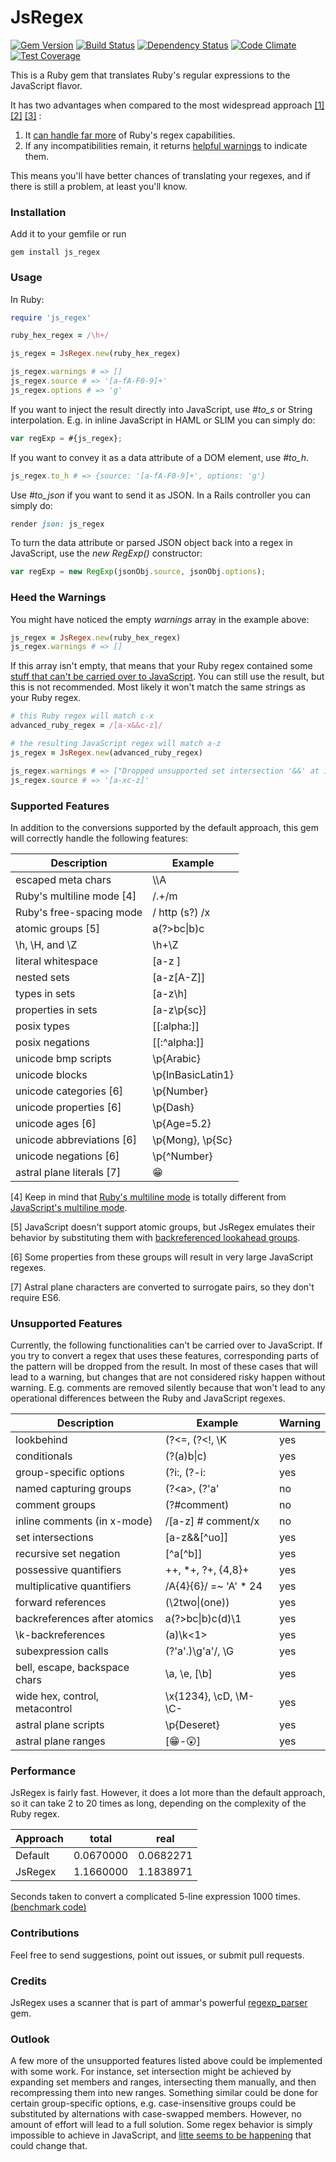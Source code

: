 
# JsRegex

[![Gem Version](https://badge.fury.io/rb/js_regex.svg)](http://badge.fury.io/rb/js_regex)
[![Build Status](https://travis-ci.org/janosch-x/js_regex.svg?branch=master)](https://travis-ci.org/janosch-x/js_regex)
[![Dependency Status](https://gemnasium.com/janosch-x/js_regex.svg)](https://gemnasium.com/janosch-x/js_regex)
[![Code Climate](https://codeclimate.com/github/janosch-x/js_regex/badges/gpa.svg)](https://codeclimate.com/github/janosch-x/js_regex)
[![Test Coverage](https://codeclimate.com/github/janosch-x/js_regex/badges/coverage.svg)](https://codeclimate.com/github/janosch-x/js_regex/coverage)

This is a Ruby gem that translates Ruby's regular expressions to the JavaScript flavor.

It has two advantages when compared to the most widespread approach
[[1]](https://dockyard.com/blog/ruby/2011/11/18/convert-ruby-regexp-to-javascript-regex)
[[2]](https://github.com/rails/rails/blob/b67043393b5ed6079989513299fe303ec3bc133b/actionpack/lib/action_dispatch/routing/inspector.rb#L42)
[[3]](https://github.com/DavyJonesLocker/client_side_validations/blob/7f0a570f3d88628aeeb6cd61864a8af61ebbf887/lib/client_side_validations/core_ext/regexp.rb#L3)
:

1. It [can handle far more](#SF) of Ruby's regex capabilities.
2. If any incompatibilities remain, it returns [helpful warnings](#HW) to indicate them.

This means you'll have better chances of translating your regexes, and if there is still a problem, at least you'll know.

### Installation

Add it to your gemfile or run

    gem install js_regex

### Usage

In Ruby:

```ruby
require 'js_regex'

ruby_hex_regex = /\h+/

js_regex = JsRegex.new(ruby_hex_regex)

js_regex.warnings # => []
js_regex.source # => '[a-fA-F0-9]+'
js_regex.options # => 'g'
```

If you want to inject the result directly into JavaScript, use *#to_s* or String interpolation. E.g. in inline JavaScript in HAML or SLIM you can simply do:

```javascript
var regExp = #{js_regex};
```

If you want to convey it as a data attribute of a DOM element, use *#to_h*.

```ruby
js_regex.to_h # => {source: '[a-fA-F0-9]+', options: 'g'}
```

Use *#to_json* if you want to send it as JSON. In a Rails controller you can simply do:

```ruby
render json: js_regex
```

To turn the data attribute or parsed JSON object back into a regex in JavaScript, use the *new RegExp()* constructor:

```javascript
var regExp = new RegExp(jsonObj.source, jsonObj.options);
```

<a name='HW'></a>
### Heed the Warnings

You might have noticed the empty *warnings* array in the example above:

```ruby
js_regex = JsRegex.new(ruby_hex_regex)
js_regex.warnings # => []
```

If this array isn't empty, that means that your Ruby regex contained some [stuff that can't be carried over to JavaScript](#UF). You can still use the result, but this is not recommended. Most likely it won't match the same strings as your Ruby regex.

```ruby
# this Ruby regex will match c-x
advanced_ruby_regex = /[a-x&&c-z]/

# the resulting JavaScript regex will match a-z
js_regex = JsRegex.new(advanced_ruby_regex)

js_regex.warnings # => ["Dropped unsupported set intersection '&&' at index 4...6"]
js_regex.source # => '[a-xc-z]'
```

<a name='SF'></a>
### Supported Features

In addition to the conversions supported by the default approach, this gem will correctly handle the following features:

| Description               | Example           |
|---------------------------|-------------------|
| escaped meta chars        | \\\A              |
| Ruby's multiline mode [4] | /.+/m             |
| Ruby's free-spacing mode  | / http (s?) /x    |
| atomic groups [5]         | a(?>bc&#124;b)c   |
| \h, \H, and \Z            | \h+\Z             |
| literal whitespace        | [a-z ]            |
| nested sets               | [a-z[A-Z]]        |
| types in sets             | [a-z\h]           |
| properties in sets        | [a-z\p{sc}]       |
| posix types               | [[:alpha:]]       |
| posix negations           | [[:^alpha:]]      |
| unicode bmp scripts       | \p{Arabic}        |
| unicode blocks            | \p{InBasicLatin1} |
| unicode categories [6]    | \p{Number}        |
| unicode properties [6]    | \p{Dash}          |
| unicode ages [6]          | \p{Age=5.2}       |
| unicode abbreviations [6] | \p{Mong}, \p{Sc}  |
| unicode negations [6]     | \p{^Number}       |
| astral plane literals [7] | &#x1f601;         |

[4] Keep in mind that [Ruby's multiline mode](http://ruby-doc.org/core-2.1.1/Regexp.html#class-Regexp-label-Options) is totally different from [JavaScript's multiline mode](http://javascript.info/tutorial/ahchors-and-multiline-mode#multiline-mode).

[5] JavaScript doesn't support atomic groups, but JsRegex emulates their behavior by substituting them with [backreferenced lookahead groups](http://instanceof.me/post/52245507631/regex-emulate-atomic-grouping-with-lookahead).

[6] Some properties from these groups will result in very large JavaScript regexes.

[7] Astral plane characters are converted to surrogate pairs, so they don't require ES6.

<a name='UF'></a>
### Unsupported Features

Currently, the following functionalities can't be carried over to JavaScript. If you try to convert a regex that uses these features, corresponding parts of the pattern will be dropped from the result. In most of these cases that will lead to a warning, but changes that are not considered risky happen without warning. E.g. comments are removed silently because that won't lead to any operational differences between the Ruby and JavaScript regexes.

| Description                    | Example               | Warning |
|--------------------------------|-----------------------|---------|
| lookbehind                     | (?&lt;=, (?&lt;!, \K  | yes     |
| conditionals                   | (?(a)b&#124;c)        | yes     |
| group-specific options         | (?i:, (?-i:           | yes     |
| named capturing groups         | (?&lt;a&gt;, (?'a'    | no      |
| comment groups                 | (?#comment)           | no      |
| inline comments (in x-mode)    | /[a-z] # comment/x    | no      |
| set intersections              | [a-z&amp;&amp;[^uo]]  | yes     |
| recursive set negation         | [^a[^b]]              | yes     |
| possessive quantifiers         | ++, *+, ?+, {4,8}+    | yes     |
| multiplicative quantifiers     | /A{4}{6}/ =~ 'A' * 24 | yes     |
| forward references             | (\2two&#124;(one))    | yes     |
| backreferences after atomics   | a(?>bc&#124;b)c(d)\1  | yes     |
| \k-backreferences              | (a)\k&lt;1&gt;        | yes     |
| subexpression calls            | (?'a'.)\g'a'/, \G     | yes     |
| bell, escape, backspace chars  | \a, \e, [\b]          | yes     |
| wide hex, control, metacontrol | \x{1234}, \cD, \M-\C- | yes     |
| astral plane scripts           | \p{Deseret}           | yes     |
| astral plane ranges            | [&#x1f601;-&#x1f632;] | yes     |

### Performance

JsRegex is fairly fast. However, it does a lot more than the default approach, so it can take 2 to 20 times as long, depending on the complexity of the Ruby regex.

| Approach | total     | real      |
|----------|-----------|-----------|
| Default  | 0.0670000 | 0.0682271 |
| JsRegex  | 1.1660000 | 1.1838971 |

Seconds taken to convert a complicated 5-line expression 1000 times. [(benchmark code)](https://gist.github.com/janosch-x/554405a924f20d1d6db3)

### Contributions

Feel free to send suggestions, point out issues, or submit pull requests.

### Credits

JsRegex uses a scanner that is part of ammar's powerful [regexp_parser](https://github.com/ammar/regexp_parser) gem.

### Outlook

A few more of the unsupported features listed above could be implemented with some work. For instance, set intersection might be achieved by expanding set members and ranges, intersecting them manually, and then recompressing them into new ranges. Something similar could be done for certain group-specific options, e.g. case-insensitive groups could be substituted by alternations with case-swapped members. However, no amount of effort will lead to a full solution. Some regex behavior is simply impossible to achieve in JavaScript, and [litte seems to be happening](https://mail.mozilla.org/pipermail/es-discuss/2013-September/033867.html) that could change that.
